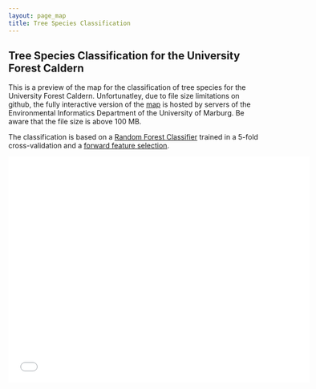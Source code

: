 ```yaml
---
layout: page_map
title: Tree Species Classification
---
```



Tree Species Classification for the University Forest Caldern
-------------------------------------------------------------

This is a preview of the map for the classification of tree species for the University Forest Caldern. Unfortunatley, due to
file size limitations on github, the fully interactive version of the
[map](http://seminar.environmentalinformatics-marburg.de/Seminar_RS/classification.html)
is hosted by servers of the Environmental Informatics Department of the
University of Marburg. Be aware that the file size is above 100 MB.

The classification is based on a [Random Forest
Classifier](https://github.com/goergen95/mof_caldern/blob/master/src/010_rf_classification.R)
trained in a 5-fold cross-validation and a [forward feature
selection](rf.html).


<div class="map_container">
    <iframe class="map_iframe" src="../assets/maps/mapobjects/quality.html" width="600" height="450" frameborder="0"
    ></iframe>
</div>

